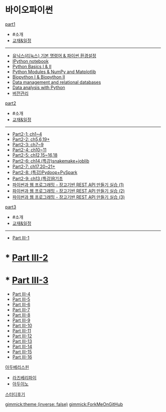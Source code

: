 # 바이오파이썬

[part1]()

  * #소개
  * [교재&일정](doc/part1/intro.md)
  ----------
  * [유닉스(리눅스) 기본 명령어 & 파이썬 환경설정](doc/part1/d01.md)
  * [IPython notebook](doc/part1/d02.md)
  * [Python Basics I & II](doc/part1/d03.md)
  * [Python Modules & NumPy and Matplotlib](doc/part1/d04.md)
  * [Biopython I & Biopython II](doc/part1/d05.md)
  * [Data  management and relational databases](doc/part1/d06.md)
  * [Data analysis with Python](doc/part1/d07.md)
  * [버전관리](doc/part1/d08.md)


[part2]()

  * #소개
  * [교재&일정](doc/part2/intro.md)
  ----------
  * [Part2-1: ch1~4](doc/part2/d01.md)
  * [Part2-2: ch5,6,19+](doc/part2/d02.md)
  * [Part2-3: ch7~9](doc/part2/d03.md)
  * [Part2-4: ch10~11](doc/part2/d04.md)
  * [Part2-5: ch12,15~16,18](doc/part2/d05.md)
  * [Part2-6: ch14,(특강)snakemake+joblib](doc/part2/d06.md)
  * [Part2-7: ch17,20~21+](doc/part2/d07.md)
  * [Part2-8: (특강)Pydoop+PySpark](doc/part2/d08.md)
  * [Part2-9: ch13,(특강)R기초](doc/part2/d09.md)
  * [파이썬과 웹 프로그래밍 - 장고기반 REST API 만들기 실습 (1)](doc/part2/d10.md)
  * [파이썬과 웹 프로그래밍 - 장고기반 REST API 만들기 실습 (2)](doc/part2/d11.md)
  * [파이썬과 웹 프로그래밍 - 장고기반 REST API 만들기 실습 (3)](doc/part2/d12.md)

[part3]()

  * #소개
  * [교재&일정](doc/part3/intro.md)
  ----------
  * [Part III-1](doc/part3/d01.md)
  # * [Part III-2](doc/part3/d02.md)
  # * [Part III-3](doc/part3/d03.md)
  * [Part III-4](doc/part3/d04.md)
  * [Part III-5](doc/part3/d05.md)
  * [Part III-6](doc/part3/d06.md)
  * [Part III-7](doc/part3/d07.md)
  * [Part III-8](doc/part3/d08.md)
  * [Part III-9](doc/part3/d09.md)
  * [Part III-10](doc/part3/d10.md)
  * [Part III-11](doc/part3/d11.md)
  * [Part III-12](doc/part3/d12.md)
  * [Part III-13](doc/part3/d13.md)
  * [Part III-14](doc/part3/d14.md)
  * [Part III-15](doc/part3/d15.md)
  * [Part III-16](doc/part3/d16.md)


[아두베리스핀]()

  * [라즈베리파이](doc/part2/d13.md)
  * [아두이노](doc/part2/d14.md)

[스터디후기](doc/afterSchool.md)

[gimmick:theme (inverse: false)](cerulean)
[gimmick:ForkMeOnGitHub](https://github.com/biopy/biopy.github.io)
